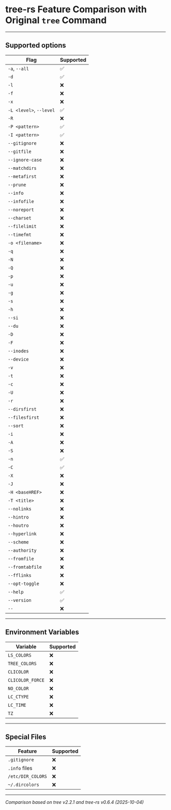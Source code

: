 # tree-rs Feature Comparison with Original `tree` Command

---

## Supported options

| Flag | Supported |
|------|-----------|
| `-a`, `--all` | ✅ |
| `-d` | ✅ |
| `-l` | ❌ |
| `-f` | ❌ |
| `-x` | ❌ |
| `-L <level>`, `--level` | ✅ |
| `-R` | ❌ |
| `-P <pattern>` | ✅ |
| `-I <pattern>` | ✅ |
| `--gitignore` | ❌ |
| `--gitfile` | ❌ |
| `--ignore-case` | ❌ |
| `--matchdirs` | ❌ |
| `--metafirst` | ❌ |
| `--prune` | ❌ |
| `--info` | ❌ |
| `--infofile` | ❌ |
| `--noreport` | ❌ |
| `--charset` | ❌ |
| `--filelimit` | ❌ |
| `--timefmt` | ❌ |
| `-o <filename>` | ❌ |
| `-q` | ❌ |
| `-N` | ❌ |
| `-Q` | ❌ |
| `-p` | ❌ |
| `-u` | ❌ |
| `-g` | ❌ |
| `-s` | ❌ |
| `-h` | ❌ |
| `--si` | ❌ |
| `--du` | ❌ |
| `-D` | ❌ |
| `-F` | ❌ |
| `--inodes` | ❌ |
| `--device` | ❌ |
| `-v` | ❌ |
| `-t` | ❌ |
| `-c` | ❌ |
| `-U` | ❌ |
| `-r` | ❌ |
| `--dirsfirst` | ❌ |
| `--filesfirst` | ❌ |
| `--sort` | ❌ |
| `-i` | ❌ |
| `-A` | ❌ |
| `-S` | ❌ |
| `-n` | ✅ |
| `-C` | ✅ |
| `-X` | ❌ |
| `-J` | ❌ |
| `-H <baseHREF>` | ❌ |
| `-T <title>` | ❌ |
| `--nolinks` | ❌ |
| `--hintro` | ❌ |
| `--houtro` | ❌ |
| `--hyperlink` | ❌ |
| `--scheme` | ❌ |
| `--authority` | ❌ |
| `--fromfile` | ❌ |
| `--fromtabfile` | ❌ |
| `--fflinks` | ❌ |
| `--opt-toggle` | ❌ |
| `--help` | ✅ |
| `--version` | ✅ |
| `--` | ❌ |

---

## Environment Variables

| Variable | Supported |
|----------|-----------|
| `LS_COLORS` | ❌ |
| `TREE_COLORS` | ❌ |
| `CLICOLOR` | ❌ |
| `CLICOLOR_FORCE` | ❌ |
| `NO_COLOR` | ❌ |
| `LC_CTYPE` | ❌ |
| `LC_TIME` | ❌ |
| `TZ` | ❌ |

---

## Special Files

| Feature | Supported |
|---------|-----------|
| `.gitignore` | ❌ |
| `.info` files | ❌ |
| `/etc/DIR_COLORS` | ❌ |
| `~/.dircolors` | ❌ |

---

*Comparison based on tree v2.2.1 and tree-rs v0.6.4 (2025-10-04)*
